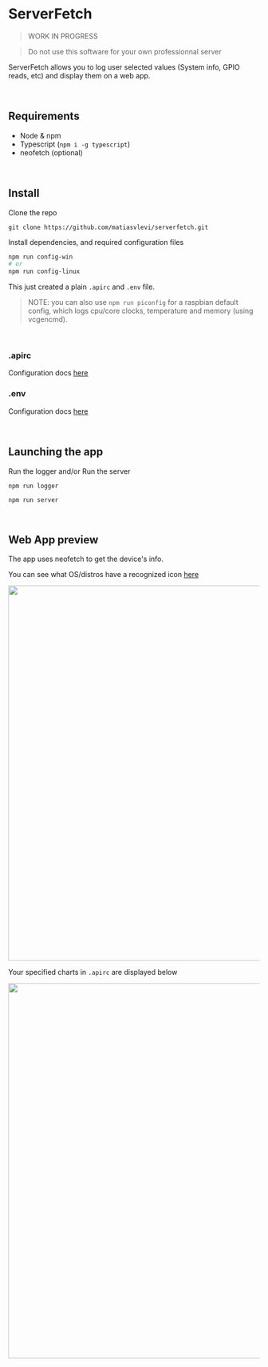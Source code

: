 # ServerFetch

> WORK IN PROGRESS

> Do not use this software for your own professionnal server

ServerFetch allows you to log user selected values (System info, GPIO reads, etc) and display them on a web app.

<br/>

## Requirements

* Node & npm
* Typescript (`npm i -g typescript`)
* neofetch (optional)

<br/>

## Install

Clone the repo

```
git clone https://github.com/matiasvlevi/serverfetch.git
```

Install dependencies, and required configuration files

```sh
npm run config-win 
# or
npm run config-linux
```

This just created a plain `.apirc` and `.env` file.

> NOTE: you can also use `npm run piconfig` for a raspbian default config, which logs cpu/core clocks, temperature and memory (using vcgencmd).


<br/>


### .apirc

Configuration docs [here](https://github.com/matiasvlevi/serverfetch/docs/apirc.md)

### .env

Configuration docs [here](https://github.com/matiasvlevi/serverfetch/docs/env.md)

<br/>

## Launching the app

Run the logger and/or Run the server

```
npm run logger
```

```
npm run server
```



<br/>

## Web App preview

The app uses neofetch to get the device's info. 

You can see what OS/distros have a recognized icon [here](https://raw.githack.com/matiasvlevi/serverfetch/main/web/public/distros.html)

<img src="https://i.ibb.co/VHj15Ts/main.png" width="750px"></img>

Your specified charts in `.apirc` are displayed below

<img src="https://i.ibb.co/wzWjR7F/dashboard.png" width="750px"></img>



